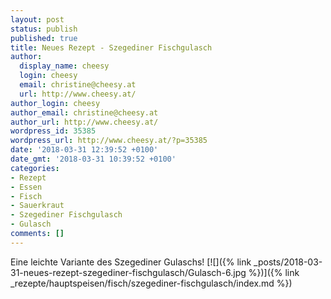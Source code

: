```yaml
---
layout: post
status: publish
published: true
title: Neues Rezept - Szegediner Fischgulasch
author:
  display_name: cheesy
  login: cheesy
  email: christine@cheesy.at
  url: http://www.cheesy.at/
author_login: cheesy
author_email: christine@cheesy.at
author_url: http://www.cheesy.at/
wordpress_id: 35385
wordpress_url: http://www.cheesy.at/?p=35385
date: '2018-03-31 12:39:52 +0100'
date_gmt: '2018-03-31 10:39:52 +0100'
categories:
- Rezept
- Essen
- Fisch
- Sauerkraut
- Szegediner Fischgulasch
- Gulasch
comments: []
---
```

Eine leichte Variante des Szegediner Gulaschs!
[![]({% link _posts/2018-03-31-neues-rezept-szegediner-fischgulasch/Gulasch-6.jpg %})]({% link _rezepte/hauptspeisen/fisch/szegediner-fischgulasch/index.md %})
